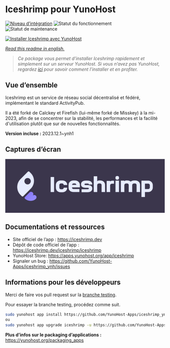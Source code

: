 <!--
N.B.: This README was automatically generated by https://github.com/YunoHost/apps/tree/master/tools/README-generator
It shall NOT be edited by hand.
-->

# Iceshrimp pour YunoHost

[![Niveau d’intégration](https://dash.yunohost.org/integration/iceshrimp.svg)](https://dash.yunohost.org/appci/app/iceshrimp) ![Statut du fonctionnement](https://ci-apps.yunohost.org/ci/badges/iceshrimp.status.svg) ![Statut de maintenance](https://ci-apps.yunohost.org/ci/badges/iceshrimp.maintain.svg)

[![Installer Iceshrimp avec YunoHost](https://install-app.yunohost.org/install-with-yunohost.svg)](https://install-app.yunohost.org/?app=iceshrimp)

*[Read this readme in english.](./README.md)*

> *Ce package vous permet d’installer Iceshrimp rapidement et simplement sur un serveur YunoHost.
Si vous n’avez pas YunoHost, regardez [ici](https://yunohost.org/#/install) pour savoir comment l’installer et en profiter.*

## Vue d’ensemble

Iceshrimp est un service de réseau social décentralisé et fédéré, implémentant le standard ActivityPub.

Il a été forké de Calckey et Firefish (lui-même forké de Misskey) à la mi-2023, afin de se concentrer sur la stabilité, les performances et la facilité d'utilisation plutôt que sur de nouvelles fonctionnalités.

**Version incluse :** 2023.12.1~ynh1

## Captures d’écran

![Capture d’écran de Iceshrimp](./doc/screenshots/example.jpg)

## Documentations et ressources

* Site officiel de l’app : <https://iceshrimp.dev>
* Dépôt de code officiel de l’app : <https://iceshrimp.dev/iceshrimp/iceshrimp>
* YunoHost Store: <https://apps.yunohost.org/app/iceshrimp>
* Signaler un bug : <https://github.com/YunoHost-Apps/iceshrimp_ynh/issues>

## Informations pour les développeurs

Merci de faire vos pull request sur la [branche testing](https://github.com/YunoHost-Apps/iceshrimp_ynh/tree/testing).

Pour essayer la branche testing, procédez comme suit.

``` bash
sudo yunohost app install https://github.com/YunoHost-Apps/iceshrimp_ynh/tree/testing --debug
ou
sudo yunohost app upgrade iceshrimp -u https://github.com/YunoHost-Apps/iceshrimp_ynh/tree/testing --debug
```

**Plus d’infos sur le packaging d’applications :** <https://yunohost.org/packaging_apps>